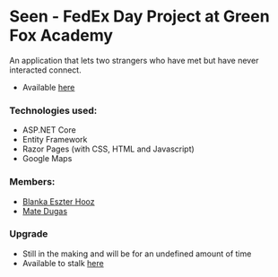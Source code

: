 # Seen - FedEx Day Project at Green Fox Academy
An application that lets two strangers who have met but have never interacted connect.
* Available [here](https://seenproject.herokuapp.com)

### Technologies used:
* ASP.NET Core
* Entity Framework
* Razor Pages (with CSS, HTML and Javascript)
* Google Maps

### Members:
* [Blanka Eszter Hooz](https://github.com/blnkhz)
* [Mate Dugas](https://github.com/dugasmate)

### Upgrade
* Still in the making and will be for an undefined amount of time
* Available to stalk [here](http://github.com/blnkhz/Seen)
